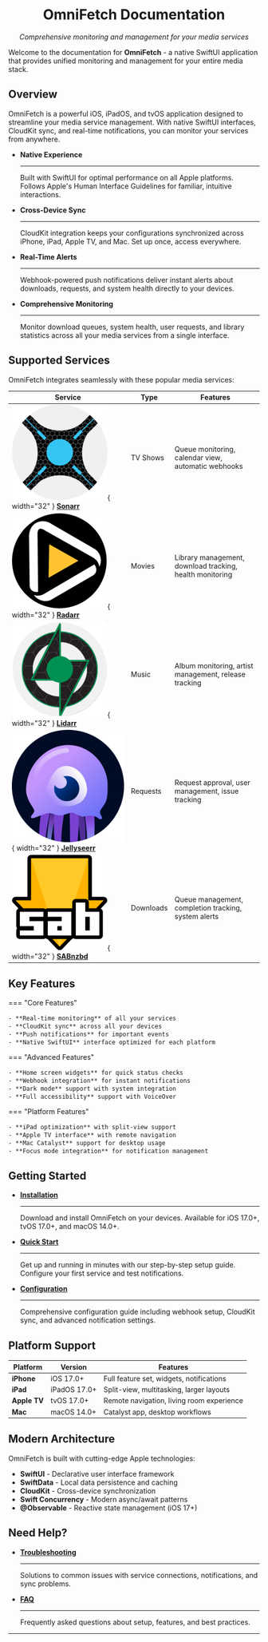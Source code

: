 
<div align="center">
  <h1>OmniFetch Documentation</h1>
  <p><em>Comprehensive monitoring and management for your media services</em></p>
</div>

Welcome to the documentation for **OmniFetch** - a native SwiftUI application that provides unified monitoring and management for your entire media stack.

## Overview

OmniFetch is a powerful iOS, iPadOS, and tvOS application designed to streamline your media service management. With native SwiftUI interfaces, CloudKit sync, and real-time notifications, you can monitor your services from anywhere.

<div class="grid cards" markdown>

- **Native Experience**

    ---

    Built with SwiftUI for optimal performance on all Apple platforms. Follows Apple's Human Interface Guidelines for familiar, intuitive interactions.

- **Cross-Device Sync**

    ---

    CloudKit integration keeps your configurations synchronized across iPhone, iPad, Apple TV, and Mac. Set up once, access everywhere.

- **Real-Time Alerts**

    ---

    Webhook-powered push notifications deliver instant alerts about downloads, requests, and system health directly to your devices.

- **Comprehensive Monitoring**

    ---

    Monitor download queues, system health, user requests, and library statistics across all your media services from a single interface.

</div>

## Supported Services

OmniFetch integrates seamlessly with these popular media services:

| Service | Type | Features |
|---------|------|----------|
| ![Sonarr](assets/images/sonarr-logo.png){ width="32" } **[Sonarr](services/sonarr.md)** | TV Shows | Queue monitoring, calendar view, automatic webhooks |
| ![Radarr](assets/images/radarr-logo.png){ width="32" } **[Radarr](services/radarr.md)** | Movies | Library management, download tracking, health monitoring |
| ![Lidarr](assets/images/lidarr-logo.png){ width="32" } **[Lidarr](services/lidarr.md)** | Music | Album monitoring, artist management, release tracking |
| ![Jellyseerr](assets/images/jellyseerr-logo.png){ width="32" } **[Jellyseerr](services/jellyseerr.md)** | Requests | Request approval, user management, issue tracking |
| ![SABnzbd](assets/images/sabnzbd-logo.png){ width="32" } **[SABnzbd](services/sabnzbd.md)** | Downloads | Queue management, completion tracking, system alerts |

## Key Features

=== "Core Features"

    - **Real-time monitoring** of all your services
    - **CloudKit sync** across all your devices
    - **Push notifications** for important events
    - **Native SwiftUI** interface optimized for each platform

=== "Advanced Features"

    - **Home screen widgets** for quick status checks
    - **Webhook integration** for instant notifications
    - **Dark mode** support with system integration
    - **Full accessibility** support with VoiceOver

=== "Platform Features"

    - **iPad optimization** with split-view support
    - **Apple TV interface** with remote navigation
    - **Mac Catalyst** support for desktop usage
    - **Focus mode integration** for notification management

## Getting Started

<div class="grid cards" markdown>

- [**Installation**](setup/installation.md)

    ---

    Download and install OmniFetch on your devices. Available for iOS 17.0+, tvOS 17.0+, and macOS 14.0+.

- [**Quick Start**](setup/quick-start.md)

    ---

    Get up and running in minutes with our step-by-step setup guide. Configure your first service and test notifications.

- [**Configuration**](setup/configuration.md)

    ---

    Comprehensive configuration guide including webhook setup, CloudKit sync, and advanced notification settings.

</div>

## Platform Support

| Platform | Version | Features |
|----------|---------|----------|
| **iPhone** | iOS 17.0+ | Full feature set, widgets, notifications |
| **iPad** | iPadOS 17.0+ | Split-view, multitasking, larger layouts |
| **Apple TV** | tvOS 17.0+ | Remote navigation, living room experience |
| **Mac** | macOS 14.0+ | Catalyst app, desktop workflows |

## Modern Architecture

OmniFetch is built with cutting-edge Apple technologies:

- **SwiftUI** - Declarative user interface framework
- **SwiftData** - Local data persistence and caching
- **CloudKit** - Cross-device synchronization
- **Swift Concurrency** - Modern async/await patterns
- **@Observable** - Reactive state management (iOS 17+)

## Need Help?

<div class="grid cards" markdown>

- [**Troubleshooting**](troubleshooting/common-issues.md)

    ---

    Solutions to common issues with service connections, notifications, and sync problems.

- [**FAQ**](troubleshooting/faq.md)

    ---

    Frequently asked questions about setup, features, and best practices.

</div>

---